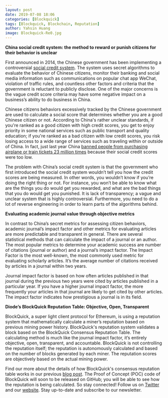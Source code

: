 ```yaml
---
layout: post
date: 2019-07-08 18:06
categories: [Blockquick]
tags: [Blockquick, Blockchain, Reputation]
author: Yahsin Huang
image: Blockquick-Re0.jpg
---
```


**China social credit system: the method to reward or punish citizens for their behavior is unclear**

First announced in 2014, the Chinese government has been implementing a controversial [social credit system](https://en.wikipedia.org/wiki/Social_Credit_System). The system uses secret algorithms to evaluate the behavior of Chinese citizens, monitor their banking and social media information such as communications on popular chat app WeChat, violation of traffic rules, and countless other factors and criteria that the government is reluctant to publicly disclose. One of the major concerns is the vague credit score criteria may have some negative impact on a business’s ability to do business in China.

Chinese citizens behaviors excessively tracked by the Chinese government are used to calculate a social score that determines whether you are a good Chinese citizen or not. According to China's rather unclear standards, if you're ranked as a good citizen with high credit scores, you get to enjoy priority in some national services such as public transport and quality education; if you're ranked as a bad citizen with low credit scores, you risk losing access to a wide range of services such as traveling within or outside of China. In fact, just last year China [banned people from purchasing airplane or train tickets 23 million times](https://www.theverge.com/2019/3/1/18246297/china-transportation-people-banned-poor-social-credit-planes-trains-2018) because their social credit scores were too low.

The problem with China’s social credit system is that the government who first introduced the social credit system wouldn’t tell you how the credit scores are being measured. In other words, you wouldn’t know if you’re doing the right thing or not. For instance, you won’t be able to know what are the things you do would get you rewarded, and what are the bad things that you do would get you punished. It is lack of transparency; a vague and unclear system that is highly controversial. Furthermore, you need to do a lot of reverse engineering in order to learn parts of the algorithms behind.

**Evaluating academic journal value through objective metrics**

In contrast to China’s secret metrics for assessing citizen behaviors, academic journal’s impact factor and other metrics for evaluating articles are more predictable and transparent in general. There are several statistical methods that can calculate the impact of a journal or an author. The most popular metrics to determine your academic success are number of citations (journal or author) and a journal’s impact factor. The Impact Factor is the most well-known, the most commonly used metric for evaluating scholarly articles. It’s the average number of citations received by articles in a journal within two years. 

Journal impact factor is based on how often articles published in that journal during the previous two years were cited by articles published in a particular year. If you have a higher journal impact factor, the more frequently your articles in that journal are likely to get cited by other articles. The impact factor indicates how prestigious a journal is in its field. 

**Diode’s BlockQuick Reputation Table: Objective, Open, Transparent**

BlockQuick, a super light client protocol for Ethereum, is using a reputation system that mathematically calculate a miner’s reputation based on previous mining power history. BlockQuick's reputation system validates a block based on the BlockQuick Consensus Reputation Table. The calculating method is much like the journal impact factor, it’s entirely objective, open, transparent, and accountable. BlockQuick is not controlling the reputation itself; the reputation is autonomously calculated and based on the number of blocks generated by each miner. The reputation scores are objectively based on the actual mining power. 

Find our more about the details of how BlockQuick's consensus reputation table works in our previous [blog post](https://diode.io/blockquick/blockquick-consensus-reputation-table-explained-19182/). The Proof of Concept (POC) code of BlockQuick will soon to be released on GitHub; you will be able to see how the reputation is being calculated. So stay connected! Follow us on [Twitter](https://twitter.com/diode_chain) and our [website](https://diode.io/). Stay up-to-date and subscribe to our newsletter.